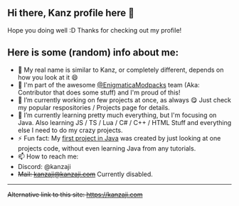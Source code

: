 ## Hi there, Kanz profile here 👋

Hope you doing well :D Thanks for checking out my profile!

Here is some (random) info about me:
---
- 👀 My real name is similar to Kanz, or completely different, depends on how you look at it 😄
- 🎉 I'm part of the awesome [@EnigmaticaModpacks](https://github.com/EnigmaticaModpacks) team (Aka: Contributor that does some stuff) and I'm proud of this!
- 🔭 I’m currently working on few projects at once, as always 😋 Just check my popular respositories / Projects page for details.
- 🌱 I’m currently learning pretty much everything, but I'm focusing on Java. Also learning JS / TS / Lua / C# / C++ / HTML Stuff and everything else I need to do my crazy projects. 
- ⚡ Fun fact: My [first project in Java](https://github.com/Kanzaji/Cat-Downloader-Legacy) was created by just looking at one projects code, without even learning Java from any tutorials.
- 📫 How to reach me:
- Discord: @kanzaji
- ~~Mail: kanzaji@kanzaji.com~~ Currently disabled.
---

~~Alternative link to this site: https://kanzaji.com~~
<!--
**Kanzaji/Kanzaji** is a ✨ _special_ ✨ repository because its `README.md` (this file) appears on your GitHub profile.

Here are some ideas to get you started:

- 🔭 I’m currently working on ...
- 🌱 I’m currently learning ...
- 👯 I’m looking to collaborate on ...
- 🤔 I’m looking for help with ...
- 💬 Ask me about ...
- 📫 How to reach me: ...
- 😄 Pronouns: ...
- ⚡ Fun fact: ...
-->
